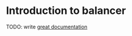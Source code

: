 # Introduction to balancer

TODO: write [great documentation](http://jacobian.org/writing/what-to-write/)
